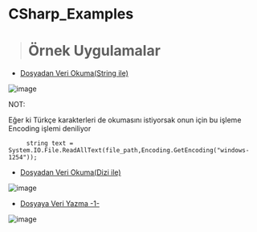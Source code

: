 # CSharp_Examples



> # Örnek Uygulamalar

 - <a href="https://github.com/edakass/CSharp_Examples/tree/main/ReadingDataFromFile">Dosyadan Veri Okuma(String ile)</a>
  
 ![image](https://user-images.githubusercontent.com/61595808/161723479-73c09714-1b96-40a8-be1d-4b5849bae1ad.png)

NOT:

Eğer ki Türkçe karakterleri de okumasını istiyorsak onun için  bu işleme Encoding işlemi deniliyor
         
         string text = System.IO.File.ReadAllText(file_path,Encoding.GetEncoding("windows-1254"));
   
   
   
   
- <a href="https://github.com/edakass/CSharp_Examples/tree/main/ReadingFile">Dosyadan Veri Okuma(Dizi ile)</a>

![image](https://user-images.githubusercontent.com/61595808/161825903-60b570c9-6a20-4a8e-abc0-d55ec719550c.png)


- <a href="https://github.com/edakass/CSharp_Examples/tree/main/ReadingDataFromFile">Dosyaya Veri Yazma -1- </a>

![image](https://user-images.githubusercontent.com/61595808/161994813-4e6e1607-9acd-4c32-8893-46e4a8575d69.png)
